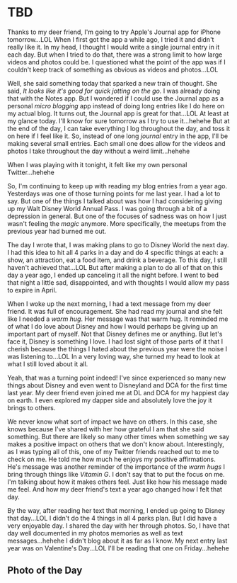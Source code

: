# TBD

Thanks to my deer friend, I'm going to try Apple's Journal app for iPhone tomorrow...LOL When I first got the app a while ago, I tried it and didn't really like it. In my head, I thought I would write a single journal entry in it each day. But when I tried to do that, there was a strong limit to how large videos and photos could be. I questioned what the point of the app was if I couldn't keep track of something as obvious as videos and photos...LOL

Well, she said something today that sparked a new train of thought. She said, *It looks like it's good for quick jotting on the go.* I was already doing that with the Notes app. But I wondered if I could use the Journal app as a personal *micro blogging* app instead of doing long entries like I do here on my actual blog. It turns out, the Journal app is great for that...LOL At least at my glance today. I'll know for sure tomorrow as I try to use it...hehehe But at the end of the day, I can take everything I log throughout the day, and toss it on here if I feel like it. So, instead of one long *journal* entry in the app, I'll be making several small entries. Each small one does allow for the videos and photos I take throughout the day without a weird limit...hehehe

When I was playing with it tonight, it felt like my own personal Twitter...hehehe

So, I'm continuing to keep up with reading my blog entries from a year ago. Yesterdays was one of those turning points for me last year. I had a lot to say. But one of the things I talked about was how I had considering giving up my Walt Disney World Annual Pass. I was going through a bit of a depression in general. But one of the focuses of sadness was on how I just wasn't feeling the *magic* anymore. More specifically, the meetups from the previous year had burned me out.

The day I wrote that, I was making plans to go to Disney World the next day. I had this idea to hit all 4 parks in a day and do 4 specific things at each: a show, an attraction, eat a food item, and drink a beverage. To this day, I still haven't achieved that...LOL But after making a plan to do all of that on this day a year ago, I ended up canceling it all the night before. I went to bed that night a little sad, disappointed, and with thoughts I would allow my pass to expire in April.

When I woke up the next morning, I had a text message from my deer friend. It was full of encouragement. She had read my journal and she felt like I needed a *warm hug*. Her message was that warm hug. It reminded me of what I do love about Disney and how I would perhaps be giving up an important part of myself. Not that Disney defines me or anything. But let's face it, Disney is something I love. I had lost sight of those parts of it that I cherish because the things I hated about the previous year were the noise I was listening to...LOL In a very loving way, she turned my head to look at what I still loved about it all.

Yeah, that was a turning point indeed! I've since experienced so many new things about Disney and even went to Disneyland and DCA for the first time last year. My deer friend even joined me at DL and DCA for my happiest day on earth. I even explored my dapper side and absolutely love the joy it brings to others.

We never know what sort of impact we have on others. In this case, she knows because I've shared with her how grateful I am that she said something. But there are likely so many other times when something we say makes a positive impact on others that we don't know about. Interestingly, as I was typing all of this, one of my Twitter friends reached out to me to check on me. He told me how much he enjoys my positive affirmations. He's message was another reminder of the importance of the *warm hugs* I bring through things like *Vitamin G*. I don't say that to put the focus on me. I'm talking about how it makes others feel. Just like how his message made me feel. And how my deer friend's text a year ago changed how I felt that day.

By the way, after reading her text that morning, I ended up going to Disney that day...LOL I didn't do the 4 things in all 4 parks plan. But I did have a very enjoyable day. I shared the day with her through photos. So, I have that day well documented in my photos memories as well as text messages...hehehe I didn't blog about it as far as I know. My next entry last year was on Valentine's Day...LOL I'll be reading that one on Friday...hehehe



## Photo of the Day

<!--@include: @/photos/photo-a-day/2025/02/10.md{3,}-->
